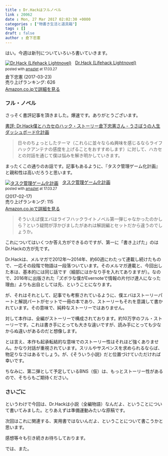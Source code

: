 ```yaml
---
title : Dr.Hackはフルノベル
link : 20062
date : Mon, 27 Mar 2017 02:02:30 +0000
categories : ["物書き生活と道具箱"]
tags : []
draft : false
author : 倉下忠憲
---
```


はい。今週は新刊についていろいろ書いていきます。

<div class="amazlet-box" style="margin-bottom:0px;"><div class="amazlet-image" style="float:left;margin:0px 12px 1px 0px;"><a href="http://www.amazon.co.jp/exec/obidos/ASIN/B06XTC39LY/rashita1000-22/ref=nosim/" name="amazletlink" target="_blank"><img src="https://images-fe.ssl-images-amazon.com/images/I/41VTeWXKoeL._SL160_.jpg" alt="Dr.Hack (Lifehack Lightnovel)" style="border: none;" /></a></div><div class="amazlet-info" style="line-height:120%; margin-bottom: 10px"><div class="amazlet-name" style="margin-bottom:10px;line-height:120%"><a href="http://www.amazon.co.jp/exec/obidos/ASIN/B06XTC39LY/rashita1000-22/ref=nosim/" name="amazletlink" target="_blank">Dr.Hack (Lifehack Lightnovel)</a><div class="amazlet-powered-date" style="font-size:80%;margin-top:5px;line-height:120%">posted with <a href="http://www.amazlet.com/" title="amazlet" target="_blank">amazlet</a> at 17.03.27</div></div><div class="amazlet-detail">倉下忠憲 (2017-03-23)<br />売り上げランキング: 626<br /></div><div class="amazlet-sub-info" style="float: left;"><div class="amazlet-link" style="margin-top: 5px"><a href="http://www.amazon.co.jp/exec/obidos/ASIN/B06XTC39LY/rashita1000-22/ref=nosim/" name="amazletlink" target="_blank">Amazon.co.jpで詳細を見る</a></div></div></div><div class="amazlet-footer" style="clear: left"></div></div>

<h3>フル・ノベル</h3>

さっそく書評記事を頂きました。爆速です。ありがとうございます。

<a href="http://usabo.hatenadiary.jp/entry/2017/03/26/043719">書評: Dr.Hack僕とハカセのハック・ストーリー倉下忠憲さん - うさぼうの人生ダッシュボード化計画</a>

<blockquote>
日々のちょっとしたテーマ（これらに並々ならぬ興味を感じるならライフハックアンテナの感度を上げることをおすすめします）に対して、ハカセとの対話を通じて僕は悩みを解き明かしていきます。
</blockquote>

まったくこの通りのお話です。記事もあるように、『タスク管理ゲーム化計画』と親和性は高いだろうと思います。

<div class="amazlet-box" style="margin-bottom:0px;"><div class="amazlet-image" style="float:left;margin:0px 12px 1px 0px;"><a href="http://www.amazon.co.jp/exec/obidos/ASIN/B06VX7544J/rashita1000-22/ref=nosim/" name="amazletlink" target="_blank"><img src="https://images-fe.ssl-images-amazon.com/images/I/418COBl1rwL._SL160_.jpg" alt="タスク管理ゲーム化計画" style="border: none;" /></a></div><div class="amazlet-info" style="line-height:120%; margin-bottom: 10px"><div class="amazlet-name" style="margin-bottom:10px;line-height:120%"><a href="http://www.amazon.co.jp/exec/obidos/ASIN/B06VX7544J/rashita1000-22/ref=nosim/" name="amazletlink" target="_blank">タスク管理ゲーム化計画</a><div class="amazlet-powered-date" style="font-size:80%;margin-top:5px;line-height:120%">posted with <a href="http://www.amazlet.com/" title="amazlet" target="_blank">amazlet</a> at 17.03.27</div></div><div class="amazlet-detail"> (2017-02-17)<br />売り上げランキング: 115<br /></div><div class="amazlet-sub-info" style="float: left;"><div class="amazlet-link" style="margin-top: 5px"><a href="http://www.amazon.co.jp/exec/obidos/ASIN/B06VX7544J/rashita1000-22/ref=nosim/" name="amazletlink" target="_blank">Amazon.co.jpで詳細を見る</a></div></div></div><div class="amazlet-footer" style="clear: left"></div></div>

<blockquote>
そういえば僕エバはライフハックライトノベル第一弾じゃなかったのかしら？という疑問が浮かびましたがあれは解説編とセットだから違うのでしょうか。
</blockquote>

これについてはいくつか答え方ができるのですが、第一に「書き上げた」のはDr.Hackの方が先です。

Dr.Hackは、メルマガで2012年〜2014年、約60週にわたって連載し続けたもので、一応その段階で物語は一段落ついています。そのメルマガ連載と、今回出した本は、基本的には同じ話です（細部にはかなり手を入れてありますが）。なので、2016年に出版された『ズボラな僕がEvernoteで情報の片付け達人になった理由』よりも出自としては先、ということになります。

が、それはそれとして、記事でも考察されているように、僕エバはストーリーパートと解説パートがセットで一冊の本であり、ストーリーもそれを意識して書かれています。その意味で、純粋なストーリーではありません。

対して本作は、全編がストーリーで構成されております。約10万字のフル・ストーリーです。これは書き手にとっても大きな違いですが、読み手にとっても少なからぬ違いがあるのだと想像します。

とは言え、本作も起承転結的な意味でのストーリー性はそれほど強くありません。かなり対話が重視されています。スリルやサスペンスを求められるならば、物足りなさはあるでしょう。が、《そういう小説》だと位置づけていただければ幸いです。

ちなみに、第二弾として予定しているBNS（仮）は、もっとストーリー性があるので、そちらもご期待ください。

<h3>さいごに</h3>

というわけで今回は、Dr.Hackは小説（全編物語）なんだよ、ということについて書いてみました。とりあえずは準備運動みたいな原稿です。

次回はこれに関連する、実用書ではないんだよ、ということについて書こうかと思います。

感想等々も引き続きお待ちしております。

では、また。